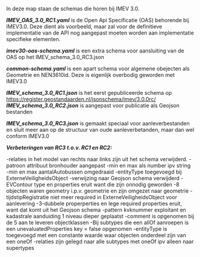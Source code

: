 In deze map staan de schemas die horen bij IMEV 3.0.

***IMEV_OAS_3.0_RC1.yaml*** is de Open Api Specificatie (OAS) behorende bij IMEV3.0.
Deze dient als voorbeeld, maar zal voor de definitieve implementatie van de API nog aangepast moeten worden aan implementatie specifieke elementen.  

***imev30-oas-schema.yaml*** is een extra schema voor aansluiting van de OAS op het IMEV_schema_3.0_RC3.json  

***common-schema.yaml*** is een apart schema voor algemene obejecten als Geometrie en NEN3610id. Deze is eigenlijk overbodig geworden met IMEV3.0

***IMEV_schema_3.0_RC1.json*** is het eerst gepubliceerde schema op https://register.geostandaarden.nl/jsonschema/imev/3.0.0rc/
***IMEV_schema_3.0_RC2.json*** is aangepast voor publicatie als Geojson bestanden  

***IMEV_schema_3.0_RC3.json*** is gemaakt speciaal voor aanleverbestanden en sluit meer aan op de structuur van oude aanleverbetanden, maar dan wel conform IMEV3.0

***Verbeteringen van RC3 t.o.v. RC1 en RC2:***  

-relaties in het model van rechts naar links zijn uit het schema verwijderd.
-patroon attribuut bronhouder aangepast
-min en max als number ipv string
-min en max aantalAutobussen omgedraaid 
-entityType toegevoegd bij ExterneVeiligheidsObject 
-verwijzing naar Geojson schema verwijderd 
-EVContour type en properties eruit want die zijn onnodig geworden 
-8 objecten waren geometry i.p.v. geometrie en zijn omgezet naar geometrie 
-tijdstipRegistratie niet meer required in ExterneVeiligheidsObject voor aanlevering 
-3-dubbele properperties en lege required properties eruit, want dat komt uit het Geojson schema 
-pattern kvknummer exploitant en kadastrale aanduiding 1 niveau dieper geplaatst 
-comment is opgenomen bij de 5 aan te leveren objectklassen 
-Bij subtypes die een allOf aanroepen is een unevaluatedProperties key = false opgenomen 
-entityType is toegevoegd met een constante waarde waar objecten onderdeel zijn van een oneOf 
-relaties zijn gelegd naar alle subtypes met oneOf ipv alleen naar supertypes